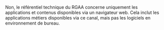 Non, le référentiel technique du RGAA concerne uniquement les applications et contenus disponibles via un navigateur web. Cela inclut les applications métiers disponibles via ce canal, mais pas les logiciels en environnement de bureau.
